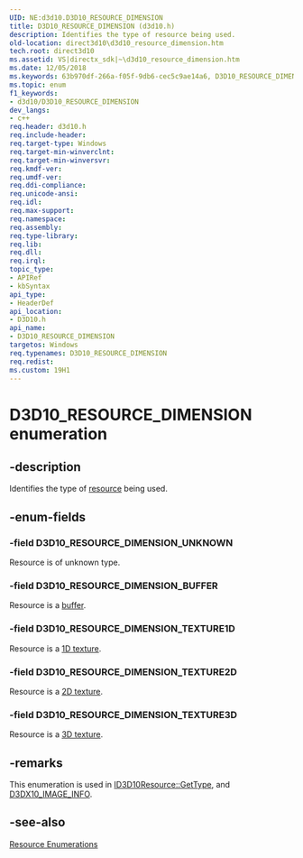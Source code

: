 ```yaml
---
UID: NE:d3d10.D3D10_RESOURCE_DIMENSION
title: D3D10_RESOURCE_DIMENSION (d3d10.h)
description: Identifies the type of resource being used.
old-location: direct3d10\d3d10_resource_dimension.htm
tech.root: direct3d10
ms.assetid: VS|directx_sdk|~\d3d10_resource_dimension.htm
ms.date: 12/05/2018
ms.keywords: 63b970df-266a-f05f-9db6-cec5c9ae14a6, D3D10_RESOURCE_DIMENSION, D3D10_RESOURCE_DIMENSION enumeration [Direct3D 10], D3D10_RESOURCE_DIMENSION_BUFFER, D3D10_RESOURCE_DIMENSION_TEXTURE1D, D3D10_RESOURCE_DIMENSION_TEXTURE2D, D3D10_RESOURCE_DIMENSION_TEXTURE3D, D3D10_RESOURCE_DIMENSION_UNKNOWN, d3d10/D3D10_RESOURCE_DIMENSION, d3d10/D3D10_RESOURCE_DIMENSION_BUFFER, d3d10/D3D10_RESOURCE_DIMENSION_TEXTURE1D, d3d10/D3D10_RESOURCE_DIMENSION_TEXTURE2D, d3d10/D3D10_RESOURCE_DIMENSION_TEXTURE3D, d3d10/D3D10_RESOURCE_DIMENSION_UNKNOWN, direct3d10.d3d10_resource_dimension
ms.topic: enum
f1_keywords:
- d3d10/D3D10_RESOURCE_DIMENSION
dev_langs:
- c++
req.header: d3d10.h
req.include-header: 
req.target-type: Windows
req.target-min-winverclnt: 
req.target-min-winversvr: 
req.kmdf-ver: 
req.umdf-ver: 
req.ddi-compliance: 
req.unicode-ansi: 
req.idl: 
req.max-support: 
req.namespace: 
req.assembly: 
req.type-library: 
req.lib: 
req.dll: 
req.irql: 
topic_type:
- APIRef
- kbSyntax
api_type:
- HeaderDef
api_location:
- D3D10.h
api_name:
- D3D10_RESOURCE_DIMENSION
targetos: Windows
req.typenames: D3D10_RESOURCE_DIMENSION
req.redist: 
ms.custom: 19H1
---
```


# D3D10_RESOURCE_DIMENSION enumeration


## -description


Identifies the type of <a href="https://docs.microsoft.com/windows/desktop/direct3d10/d3d10-graphics-programming-guide-resources-types">resource</a> being used.


## -enum-fields




### -field D3D10_RESOURCE_DIMENSION_UNKNOWN

Resource is of unknown type.


### -field D3D10_RESOURCE_DIMENSION_BUFFER

Resource is a <a href="https://docs.microsoft.com/windows/desktop/direct3d10/d3d10-graphics-programming-guide-resources-types">buffer</a>.


### -field D3D10_RESOURCE_DIMENSION_TEXTURE1D

Resource is a <a href="https://docs.microsoft.com/windows/desktop/direct3d10/d3d10-graphics-programming-guide-resources-types">1D texture</a>.


### -field D3D10_RESOURCE_DIMENSION_TEXTURE2D

Resource is a <a href="https://docs.microsoft.com/windows/desktop/direct3d10/d3d10-graphics-programming-guide-resources-types">2D texture</a>.


### -field D3D10_RESOURCE_DIMENSION_TEXTURE3D

Resource is a <a href="https://docs.microsoft.com/windows/desktop/direct3d10/d3d10-graphics-programming-guide-resources-types">3D texture</a>.


## -remarks



This enumeration is used in <a href="https://docs.microsoft.com/windows/desktop/api/d3d10/nf-d3d10-id3d10resource-gettype">ID3D10Resource::GetType</a>, and <a href="https://docs.microsoft.com/windows/desktop/direct3d10/d3dx10-image-info">D3DX10_IMAGE_INFO</a>.




## -see-also




<a href="https://docs.microsoft.com/windows/desktop/direct3d10/d3d10-graphics-reference-resource-enums">Resource Enumerations</a>
 

 

